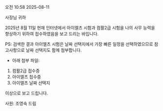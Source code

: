 오전 10:58 2025-08-11

사장님 귀하

2025년 8월 11일 현재
인터넷에서 
아이엘츠 시험과 컴활2급 시험을
나의 사무 능력을 향상하기 위하여
접수하였음을 보고 드리는 바입니다.

PS: 검색한 결과 아이엘츠 시험은 날짜 선택지에서
가장 빠른 일정을 선택하였으므로 참고사항으로
날짜 선택지도 함께 첨부합니다.

* 아래 첨부 파일: 
1. 컴활2급 접수증
2. 아이엘츠 접수증
3. 아이엘츠 날짜 선택지

이상으로 보고 드립니다.

사원: 조영숙 드림